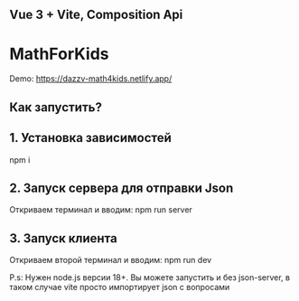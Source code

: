 ## Vue 3 + Vite, Composition Api
# MathForKids
Demo: https://dazzv-math4kids.netlify.app/

## Как запустить?

## 1. Установка зависимостей

npm i

## 2. Запуск сервера для отправки Json

Откриваем терминал и вводим:
npm run server

## 3. Запуск клиента

Откриваем второй терминал и вводим:
npm run dev

P.s: Нужен node.js версии 18+. 
     Вы можете запустить и без json-server, в таком случае vite просто импортирует json c вопросами









